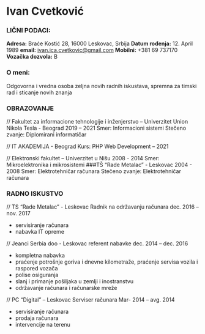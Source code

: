 # Ivan Cvetković

### LIČNI PODACI:
**Adresa:**		Braće Kostić 28, 16000 Leskovac, Srbija
**Datum rođenja:** 12. April 1989
**email:** ivan.ica.cvetkovic@gmail.com
**Mobilni:** +381 69 737170
**Vozačka dozvola:** B

### O meni:
Odgovorna i vredna osoba zeljna novih radnih iskustava, spremna za timski rad i sticanje novih znanja

### OBRAZOVANJE

// Fakultet za informacione tehnologije i inženjerstvo – Univerzitet Union Nikola Tesla - Beograd
2019 – 2021
Smer: Informacioni sistemi 	Stečeno zvanje: Diplomirani informatičar

// IT AKADEMIJA - Beograd
Kurs: PHP Web Development – 2021

// Elektronski fakultet – Univerzitet u Nišu
2008 - 2014
Smer: Mikroelektronika i mikrosistemi
###TŠ “Rade Metalac” - Leskovac
2004 - 2008
Smer: Elektrotehničar računara 		Stečeno zvanje: Elektrotehničar računara 

### RADNO ISKUSTVO

// TS “Rade Metalac” - Leskovac
Radnik na održavanju računara
dec. 2016 – nov. 2017
-	servisiranje računara
-	nabavka IT opreme 

// Jeanci Serbia doo - Leskovac
referent nabavke
dec. 2014 – dec. 2016
-	kompletna nabavka
-	praćenje potrošnje goriva i dnevne kilometraže, praćenje servisa vozila i raspored vozača
-	polise osiguranja
-	slanj i primanje pošiljaka u zemlji i inostranstvu
-	održavanje računara i računarske mreže 

// PC “Digital” – Leskovac
Serviser računara
Mar- 2014 – avg. 2014
-	servisiranje računara
-	prodaja računara
-	intervencije na terenu 
